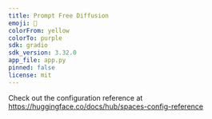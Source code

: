 ```yaml
---
title: Prompt Free Diffusion
emoji: 🐠
colorFrom: yellow
colorTo: purple
sdk: gradio
sdk_version: 3.32.0
app_file: app.py
pinned: false
license: mit
---
```


Check out the configuration reference at https://huggingface.co/docs/hub/spaces-config-reference
